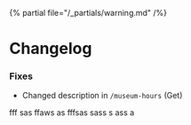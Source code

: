 {% partial file="/_partials/warning.md" /%}
# Changelog
### Fixes
* Changed description in `/museum-hours` (Get) 

fff
sas
ffaws
as
fffsas
sass
s
ass
a
